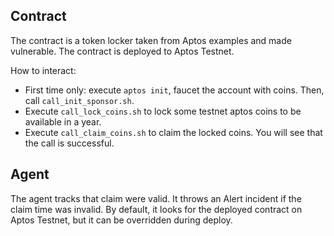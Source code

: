 ## Contract

The contract is a token locker taken from Aptos examples and made vulnerable.
The contract is deployed to Aptos Testnet.

How to interact:
- First time only: execute `aptos init`, faucet the account with coins. Then, call `call_init_sponsor.sh`.
- Execute `call_lock_coins.sh` to lock some testnet aptos coins to be available in a year.
- Execute `call_claim_coins.sh` to claim the locked coins. You will see that the call is successful.


## Agent

The agent tracks that claim were valid.
It throws an Alert incident if the claim time was invalid.
By default, it looks for the deployed contract on Aptos Testnet, but it can be overridden during deploy.
